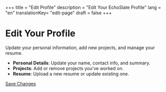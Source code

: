 +++
title = "Edit Profile"
description = "Edit Your EchoSlate Profile"
lang = "en"
translationKey= "edit-page"
draft = false
+++

# Edit Your Profile

Update your personal information, add new projects, and manage your resume.

- **Personal Details**: Update your name, contact info, and summary.
- **Projects**: Add or remove projects you've worked on.
- **Resume**: Upload a new resume or update existing one.

[Save Changes](/dashboard/)

